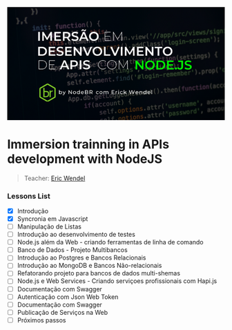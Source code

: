 <div style="display: flex; justify-content: center; align-items: center;">
    <img src="screen.png" alt="screenshot.png">
</div>

# Immersion trainning in APIs development with NodeJS

> Teacher: [Eric Wendel](https://erickwendel.teachable.com/)

<h3>Lessons List</h3>

- [x] Introdução
- [x] Syncronia em Javascript
- [ ] Manipulação de Listas
- [ ] Introdução ao desenvolvimento de testes
- [ ] Node.js além da Web - criando ferramentas de linha de comando
- [ ] Banco de Dados - Projeto Multibancos
- [ ] Introdução ao Postgres e Bancos Relacionais
- [ ] Introdução ao MongoDB e Bancos Não-relacionais
- [ ] Refatorando projeto para bancos de dados multi-shemas
- [ ] Node.js e Web Services - Criando serviçoes profissionais com Hapi.js
- [ ] Documentação com Swagger
- [ ] Autenticação com Json Web Token
- [ ] Documentação com Swagger
- [ ] Publicação de Serviços na Web
- [ ] Próximos passos
